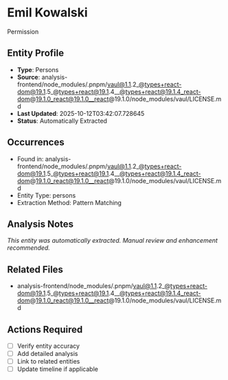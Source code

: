 # Emil Kowalski

Permission

## Entity Profile
- **Type**: Persons
- **Source**: analysis-frontend/node_modules/.pnpm/vaul@1.1.2_@types+react-dom@19.1.5_@types+react@19.1.4__@types+react@19.1.4_react-dom@19.1.0_react@19.1.0__react@19.1.0/node_modules/vaul/LICENSE.md
- **Last Updated**: 2025-10-12T03:42:07.728645
- **Status**: Automatically Extracted

## Occurrences
- Found in: analysis-frontend/node_modules/.pnpm/vaul@1.1.2_@types+react-dom@19.1.5_@types+react@19.1.4__@types+react@19.1.4_react-dom@19.1.0_react@19.1.0__react@19.1.0/node_modules/vaul/LICENSE.md
- Entity Type: persons
- Extraction Method: Pattern Matching

## Analysis Notes
*This entity was automatically extracted. Manual review and enhancement recommended.*

## Related Files
- analysis-frontend/node_modules/.pnpm/vaul@1.1.2_@types+react-dom@19.1.5_@types+react@19.1.4__@types+react@19.1.4_react-dom@19.1.0_react@19.1.0__react@19.1.0/node_modules/vaul/LICENSE.md

## Actions Required
- [ ] Verify entity accuracy
- [ ] Add detailed analysis
- [ ] Link to related entities
- [ ] Update timeline if applicable
